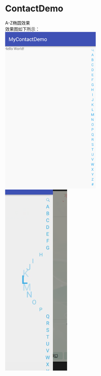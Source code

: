 # ContactDemo
A-Z椭圆效果<br>
效果图如下所示：<br>
![](https://github.com/HarryWeasley/ContactDemo/blob/master/screenshots/git.gif)<br>
![](https://github.com/HarryWeasley/ContactDemo/blob/master/screenshots/image.png)

